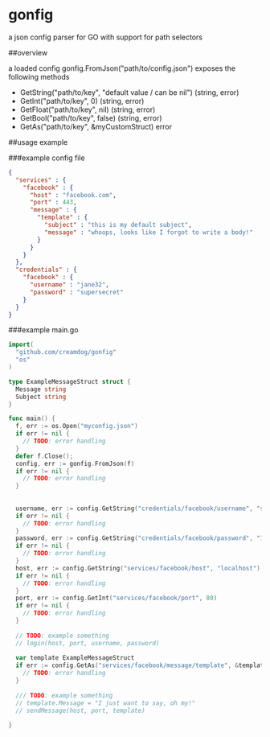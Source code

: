 # gonfig
a json config parser for GO with support for path selectors

##overview

a loaded config gonfig.FromJson("path/to/config.json") exposes the following methods

- GetString("path/to/key", "default value / can be nil") (string, error)
- GetInt("path/to/key", 0) (string, error)
- GetFloat("path/to/key", nil) (string, error)
- GetBool("path/to/key", false) (string, error)
- GetAs("path/to/key", &myCustomStruct) error

##usage example

###example config file

```json
{
  "services" : {
    "facebook" : {
      "host" : "facebook.com",
      "port" : 443,
      "message" : {
        "template" : {
          "subject" : "this is my default subject",
          "message" : "whoops, looks like I forgot to write a body!"
        }
      }
    }
  },
  "credentials" : {
    "facebook" : {
      "username" : "jane32",
      "password" : "supersecret"
    }
  }
}
```

###example main.go

```go
import(
  "github.com/creamdog/gonfig"
  "os"
)

type ExampleMessageStruct struct {
  Message string
  Subject string
}

func main() {
  f, err := os.Open("myconfig.json")
  if err != nil {
    // TODO: error handling
  }
  defer f.Close();
  config, err := gonfig.FromJson(f)
  if err != nil {
    // TODO: error handling
  }
  
  
  username, err := config.GetString("credentials/facebook/username", "scooby")
  if err != nil {
    // TODO: error handling
  }
  password, err := config.GetString("credentials/facebook/password", "123456")
  if err != nil {
    // TODO: error handling
  }
  host, err := config.GetString("services/facebook/host", "localhost")
  if err != nil {
    // TODO: error handling
  }
  port, err := config.GetInt("services/facebook/port", 80)
  if err != nil {
    // TODO: error handling
  }
  
  // TODO: example something
  // login(host, port, username, password)
  
  var template ExampleMessageStruct
  if err := config.GetAs("services/facebook/message/template", &template); err != nil {
    // TODO: error handling
  }
  
  /// TODO: example something
  // template.Message = "I just want to say, oh my!"
  // sendMessage(host, port, template)
  
}
```
